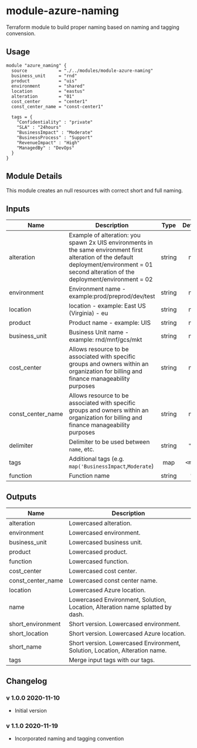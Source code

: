 # module-azure-naming

Terraform module to build proper naming based on naming and tagging convension.

## Usage

```HCL
module "azure_naming" {
  source            = "./../modules/module-azure-naming"
  business_unit     = "rnd"
  product           = "uis"
  environment       = "shared"
  location          = "eastus"
  alteration        = "01"
  cost_center       = "center1"
  const_center_name = "const-center1"

  tags = {
    "Confidentiality" : "private"
    "SLA" : "24hours"
    "BusinessImpact" : "Moderate"
    "BusinessProcess" : "Support"
    "RevenueImpact" : "High"
    "ManagedBy" : "DevOps"
  }
}
```

## Module Details

This module creates an null resources with correct short and full naming.

## Inputs

| Name | Description | Type | Default | Required |
|------|-------------|:----:|:-----:|:-----:|
| alteration | Example of alteration: you spawn 2x UIS environments in the same environment first alteration of the default deployment/environment = 01 second alteration of the deployment/environment = 02 | string | n/a | yes |
| environment | Environment name -	example:prod/preprod/dev/test | string | n/a | yes |
| location | location - example: East US (Virginia) - eu | string | n/a | yes |
| product | Product	name - example: UIS | string | n/a | yes |
| business_unit | Business Unit name - example: rnd/mnf/gcs/mkt | string | n/a | yes |
| cost_center | Allows resource to be associated with specific groups and owners within an organization for billing and finance manageability purposes | string | n/a | yes |
| const_center_name | Allows resource to be associated with specific groups and owners within an organization for billing and finance manageability purposes | string | n/a | yes |
| delimiter | Delimiter to be used between `name`, etc. | string | `"-"` | no |
| tags | Additional tags (e.g. `map('BusinessImpact`,`Moderate`) | map | `<map>` | no |
| function | Function name | string | `""` | no |
## Outputs

| Name | Description |
|------|-------------|
| alteration | Lowercased alteration. |
| environment | Lowercased environment. |
| business_unit | Lowercased business unit. |
| product | Lowercased product. |
| function | Lowercased function. |
| cost_center | Lowercased cost center. |
| const_center_name | Lowercased const center name. |
| location | Lowercased Azure location. |
| name | Lowercased Environment, Solution, Location, Alteration name splatted by dash. |
| short\_environment | Short version. Lowercased environment. |
| short\_location | Short version. Lowercased Azure location. |
| short\_name | Short version. Lowercased Environment, Solution, Location, Alteration name. |
| tags | Merge input tags with our tags. |

## Changelog

### v 1.0.0 2020-11-10

* Initial version

### v 1.1.0 2020-11-19

* Incorporated naming and tagging convention
